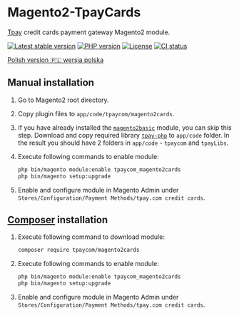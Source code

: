 # Magento2-TpayCards

[Tpay](https://tpay.com) credit cards payment gateway Magento2 module.

[![Latest stable version](https://img.shields.io/packagist/v/tpaycom/magento2cards.svg?label=current%20version)](https://packagist.org/packages/tpaycom/magento2cards)
[![PHP version](https://img.shields.io/packagist/php-v/tpaycom/magento2cards.svg)](https://php.net)
[![License](https://img.shields.io/github/license/tpay-com/tpay-magento2-cards.svg)](LICENSE)
[![CI status](https://github.com/tpay-com/tpay-magento2-cards/actions/workflows/ci.yaml/badge.svg?branch=master)](https://github.com/tpay-com/tpay-magento2-cards/actions)

[Polish version :poland: wersja polska](./README_PL.md)

## Manual installation

1. Go to Magento2 root directory.

2. Copy plugin files to `app/code/tpaycom/magento2cards`.

3. If you have already installed the [`magento2basic`](https://github.com/tpay-com/tpay-magento2-basic) module, you can skip this step.
   Download and copy required library [`tpay-php`](https://github.com/tpay-com/tpay-php) to `app/code` folder. In the result you should have 2 folders in `app/code` - `tpaycom` and `tpayLibs`.

4. Execute following commands to enable module:
    ```bash
    php bin/magento module:enable tpaycom_magento2cards
    php bin/magento setup:upgrade
    ```

5. Enable and configure module in Magento Admin under `Stores/Configuration/Payment Methods/tpay.com credit cards`.


## [Composer](https://getcomposer.org) installation

1. Execute following command to download module:
    ```bash
    composer require tpaycom/magento2cards
    ```

2. Execute following commands to enable module:
    ```bash
    php bin/magento module:enable tpaycom_magento2cards
    php bin/magento setup:upgrade
    ```

3. Enable and configure module in Magento Admin under `Stores/Configuration/Payment Methods/tpay.com credit cards`.
